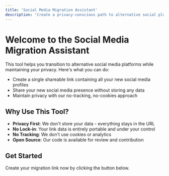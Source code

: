 ```yaml
---
title: 'Social Media Migration Assistant'
description: 'Create a privacy-conscious path to alternative social platforms'
---
```


# Welcome to the Social Media Migration Assistant

This tool helps you transition to alternative social media platforms while maintaining your privacy. Here's what you can do:

- Create a single shareable link containing all your new social media profiles
- Share your new social media presence without storing any data
- Maintain privacy with our no-tracking, no-cookies approach

## Why Use This Tool?

- **Privacy First**: We don't store your data - everything stays in the URL
- **No Lock-in**: Your link data is entirely portable and under your control
- **No Tracking**: We don't use cookies or analytics
- **Open Source**: Our code is available for review and contribution

## Get Started

Create your migration link now by clicking the button below.
